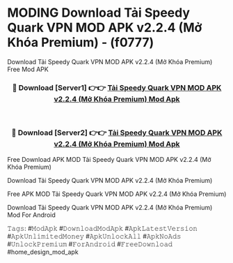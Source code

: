 # MODING Download Tải Speedy Quark VPN MOD APK v2.2.4 (Mở Khóa Premium) - (f0777)
Download Tải Speedy Quark VPN MOD APK v2.2.4 (Mở Khóa Premium) Free Mod APK

<div align="center">
<h3>🔴 Download [Server1] 👉👉 <a href="https://apk-comot.site?title=Tải_Speedy_Quark_VPN_MOD_APK_v2.2.4_(Mở_Khóa_Premium)">Tải Speedy Quark VPN MOD APK v2.2.4 (Mở Khóa Premium) Mod Apk</a></h3><br>

<h3>🔴 Download [Server2] 👉👉 <a href="https://apk-comot.site?title=Tải_Speedy_Quark_VPN_MOD_APK_v2.2.4_(Mở_Khóa_Premium)">Tải Speedy Quark VPN MOD APK v2.2.4 (Mở Khóa Premium) Mod Apk</a></h3>
</div>


Free Download APK MOD Tải Speedy Quark VPN MOD APK v2.2.4 (Mở Khóa Premium)

Download Tải Speedy Quark VPN MOD APK v2.2.4 (Mở Khóa Premium) 

Free APK MOD Tải Speedy Quark VPN MOD APK v2.2.4 (Mở Khóa Premium) 

Download Tải Speedy Quark VPN MOD APK v2.2.4 (Mở Khóa Premium) Mod For Android

𝚃𝚊𝚐𝚜: #𝙼𝚘𝚍𝙰𝚙𝚔 #𝙳𝚘𝚠𝚗𝚕𝚘𝚊𝚍𝙼𝚘𝚍𝙰𝚙𝚔 #𝙰𝚙𝚔𝙻𝚊𝚝𝚎𝚜𝚝𝚅𝚎𝚛𝚜𝚒𝚘𝚗 #𝙰𝚙𝚔𝚄𝚗𝚕𝚒𝚖𝚒𝚝𝚎𝚍𝙼𝚘𝚗𝚎𝚢 #𝙰𝚙𝚔𝚄𝚗𝚕𝚘𝚌𝚔𝙰𝚕𝚕 #𝙰𝚙𝚔𝙽𝚘𝙰𝚍𝚜 #𝚄𝚗𝚕𝚘𝚌𝚔𝙿𝚛𝚎𝚖𝚒𝚞𝚖 #𝙵𝚘𝚛𝙰𝚗𝚍𝚛𝚘𝚒𝚍 #𝙵𝚛𝚎𝚎𝙳𝚘𝚠𝚗𝚕𝚘𝚊𝚍 #home_design_mod_apk